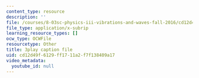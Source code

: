 ```yaml
---
content_type: resource
description: ''
file: /courses/8-03sc-physics-iii-vibrations-and-waves-fall-2016/cd12d49f6129ff1711a2f7f138409a17_Dlhma3z57SA.srt
file_type: application/x-subrip
learning_resource_types: []
ocw_type: OCWFile
resourcetype: Other
title: 3play caption file
uid: cd12d49f-6129-ff17-11a2-f7f138409a17
video_metadata:
  youtube_id: null
---
```

